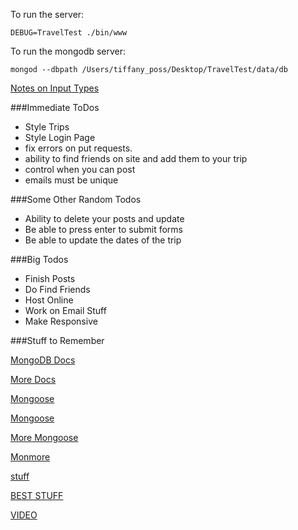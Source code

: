 To run the server:

```
DEBUG=TravelTest ./bin/www

```

To run the mongodb server:

```
mongod --dbpath /Users/tiffany_poss/Desktop/TravelTest/data/db

```

[Notes on Input Types](http://www.w3schools.com/html/html_form_input_types.asp)

###Immediate ToDos

* Style Trips
* Style Login Page
* fix errors on put requests.
* ability to find friends on site and add them to your trip
* control when you can post
* emails must be unique

###Some Other Random Todos

* Ability to delete  your posts and update
* Be able to press enter to submit forms
* Be able to update the dates of the trip

###Big Todos

* Finish Posts
* Do Find Friends
* Host Online
* Work on Email Stuff
* Make Responsive

###Stuff to Remember






[MongoDB Docs](http://docs.mongodb.org/manual/core/crud-introduction/)

[More Docs](http://docs.mongodb.org/manual/reference/glossary/#term-collection)

[Mongoose](http://mongoosejs.com/docs/index.html)

[Mongoose](http://mongoosejs.com/docs/guide.html)

[More Mongoose](http://mongoosejs.com/docs/index.html)

[Monmore](http://mongoosejs.com/docs/guide.html)

[stuff](https://github.com/Automattic/mongoose)

[BEST STUFF](http://adrianmejia.com/blog/2014/10/01/creating-a-restful-api-tutorial-with-nodejs-and-mongodb/)

[VIDEO](https://www.youtube.com/watch?v=5e1NEdfs4is)